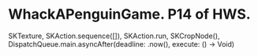 # WhackAPenguinGame. P14 of HWS. 
SKTexture, SKAction.sequence([]), SKAction.run, SKCropNode(), DispatchQueue.main.asyncAfter(deadline: .now(), execute: () -> Void)
